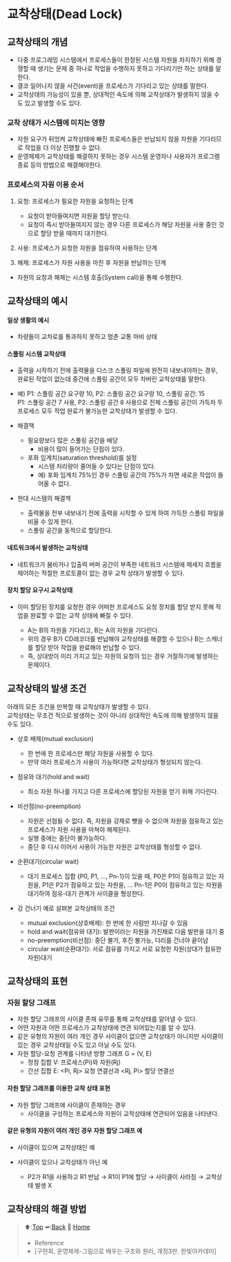 # 교착상태(Dead Lock)
## 교착상태의 개념
- 다중 프로그래밍 시스템에서 프로세스들이 한정된 시스템 자원을 차지하기 위해 경쟁할 때 생기는 문제 중 하나로 작업을 수행하지 못하고 기다리기만 하는 상태를 말한다.
- 결코 일어나지 않을 사건(event)을 프로세스가 기다리고 있는 상태를 말한다.
- 교착상태의 가능성이 있을 뿐, 상대적인 속도에 의해 교착상태가 발생하지 않을 수도 있고 발생할 수도 있다.

### 교착 상태가 시스템에 미치는 영향
- 자원 요구가 뒤엉켜 교착상태에 빠진 프로세스들은 반납되지 않을 자원을 기다리므로 작업을 더 이상 진행할 수 없다.
- 운영체제가 교착상태를 해결하지 못하는 경우 시스템 운영자나 사용자가 프로그램 종료 등의 방법으로 해결해야한다. 

### 프로세스의 자원 이용 순서
1. 요청: 프로세스가 필요한 자원을 요청하는 단계
    - 요청이 받아들여지면 자원을 할당 받는다.
    - 요청이 즉시 받아들여지지 않는 경우 다른 프로세스가 해당 자원을 사용 중인 것으로 할당 받을 때까지 대기한다.
   
2. 사용: 프로세스가 요청한 자원을 점유하여 사용하는 단계
   
3. 해제: 프로세스가 자원 사용을 마친 후 자원을 반납하는 단계
- 자원의 요청과 해제는 시스템 호출(System call)을 통해 수행한다. 

## 교착상태의 예시

#### 일상 생활의 예시
  - 차량들이 교차로를 통과하지 못하고 멈춘 교통 마비 상태
#### 스플링 시스템 교착상태
  - 출력을 시작하기 전에 출력물을 디스크 스풀링 파일에 완전히 내보내야하는 경우, 완료된 작업이 없는데 중간에 스풀링 공간이 모두 차버린 교착상태를 말한다.
  - 예) P1: 스풀링 공간 요구량 10, P2: 스풀링 공간 요구랑 10, 스풀링 공간: 15  
    P1: 스풀링 공간 7 사용, P2: 스풀링 공간 8 사용으로 전체 스풀링 공간이 가득차 두 프로세스 모두 작업 완료가 불가능한 교착상태가 발생할 수 있다.

  - 해결책
    - 필요량보다 많은 스풀링 공간을 배당
      - 비용이 많이 들어가는 단점이 있다.
    - 포화 임계치(saturation threshold)를 설정
      - 시스템 처리량이 줄어들 수 있다는 단점이 있다.
      - 예) 포화 임계치 75%인 경우 스풀링 공간의 75%가 차면 새로운 작업이 들어올 수 없다.
  - 현대 시스템의 해결책
    - 출력물을 전부 내보내기 전에 출력을 시작할 수 있게 하여 가득찬 스풀링 파일을 비울 수 있게 한다.
    - 스풀링 공간을 동적으로 할당한다. 
#### 네트워크에서 발생하는 교착상태
- 네트워크가 붐비거나 입출력 버퍼 공간이 부족한 네트워크 시스템에 메세지 흐름을 제어하는 적절한 프로토콜이 없는 경우 교착 상태가 발생할 수 있다.

#### 장치 할당 요구시 교착상태
- 이미 할당된 장치를 요청한 경우 어떠한 프로세스도 요청 장치를 할당 받지 못해 작업을 완료할 수 없는 교착 상태에 빠질 수 있다.


    - A는 B의 자원을 기다리고, B는 A의 자원을 기다린다.
    - 위의 경우 B가 CD레코더를 반납해야 교착상태를 해결할 수 있으나 B는 스캐너를 할당 받아 작업을 완료해야 반납할 수 있다.
    -  즉, 상대방이 미리 가지고 있는 자원의 요청이 있는 경우 거절하기에 발생하는 문제이다. 
## 교착상태의 발생 조건
아래의 모든 조건을 만복할 때 교착상태가 발생할 수 있다.  
교착상태는 무조건 적으로 발생하는 것이 아니라 상대적인 속도에 의해 발생하지 않을 수도 있다.

- 상호 배제(mutual exclusion)
  - 한 번에 한 프로세스만 해당 자원을 사용할 수 있다.
  - 만약 여러 프로세스가 사용이 가능하다면 교착상태가 형성되지 않는다.
- 점유와 대기(hold and wait)
  - 최소 자원 하나를 가지고 다른 프로세스에 할당된 자원을 얻기 위해 기다린다.
- 비선점(no-preemption)
  - 자원은 선점될 수 없다. 즉, 자원을 강제로 뺏을 수 없으며 자원을 점유하고 있는 프로세스가 자원 사용을 마쳐야 해제된다.
  - 실행 중에는 중단이 불가능하다.
  - 중단 후 다시 이어서 사용이 가능한 자원은 교착상태를 형성할 수 없다. 
- 순환대기(circular wait)
  - 대기 프로세스 집합 {P0, P1, ..., Pn-1}이 있을 때, P0은 P1이 점유하고 있는 자원을, P1은 P2가 점유하고 있는 자원을, ... Pn-1은 P0이 점유하고 있는 자원을 대기하여 점유-대기 관계가 사이클을 형성한다. 

- 강 건너기 예로 살펴본 교착상태의 조건
  - mutual exclusion(상호배제):  한 번에 한 사람만 지나갈 수 있음
  - hold and wait(점유와 대기): 발판이라는 자원을 가진채로 다음 발판을 대기 중
  - no-preemption(비선점): 중단 불가, 후진 불가능, 다리를 건너야 끝이남
  - circular wait(순환대기): 서로 점유를 가지고 서로 요청한 자원(상대가 점유한 자원)대기
## 교착상태의 표현
### 자원 할당 그래프
- 자원 할당 그래프의 사이클 존재 유무를 통해 교착상태를 알아낼 수 있다.
- 어떤 자원과 어떤 프로세스가 교착상태에 연관 되어있는지를 알 수 있다.
- 같은 유형의 자원이 여러 개인 경우 사이클이 없으면 교착상태가 아니지만 사이클이 있는 경우 교착상태일 수도 있고 아닐 수도 있다.
- 자원 할당-요청 관계를 나타낸 방향 그래프 G = (V, E)
  - 정점 집합 V: 프로세스(Pi)와 자원(Rj)
  - 간선 집합 E: <Pi, Rj> 요청 연결선과 <Rj, Pi> 할당 연결선

#### 자원 할당 그래프를 이용한 교착 상태 표현
- 자원 할당 그래프에 사이클이 존재하는 경우
  - 사이클을 구성하는 프로세스와 자원이 교착상태에 연관되어 있음을 나타낸다.

#### 같은 유형의 자원이 여러 개인 경우 자원 할당 그래프 예
- 사이클이 있으며 교착상태인 예

- 사이클이 있으나 교착상태가 아닌 예

  - P2가 R1을 사용하고 R1 반납 → R1이 P1에 할당 → 사이클이 사라짐 → 교착상태 발생 X
## 교착상태의 해결 방법

> ⬆️:[Top](#교착상태Dead-Lock)
> ⬅️:[Back](https://github.com/Minho979/CS_Study/blob/main/README.md#%EF%B8%8F-Operating-System)
> 💁:[Home](https://github.com/Minho979/CS_Study/blob/main/README.md)
> - Reference
> - [구현회. 운영체제-그림으로 배우는 구조와 원리, 개정3판. 한빛아카데미]
